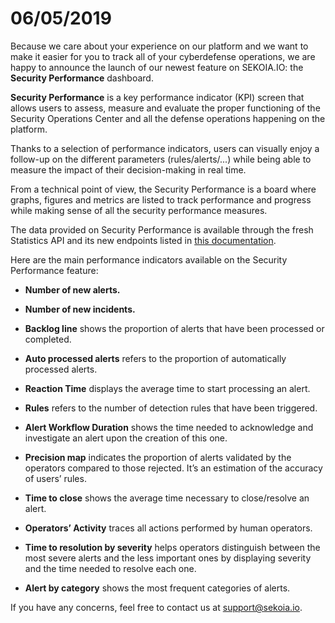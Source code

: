 # 06/05/2019

Because we care about your experience on our platform and we want to make it easier for you to track all of your cyberdefense operations, we are happy to announce the launch of our newest feature on SEKOIA.IO: the **Security Performance** dashboard.

**Security Performance** is a key performance indicator (KPI) screen that allows users to assess, measure and evaluate the proper functioning of the Security Operations Center and all the defense operations happening on the platform.

Thanks to a selection of performance indicators, users can visually enjoy a follow-up on the different parameters (rules/alerts/...) while being able to measure the impact of their decision-making in real time.

From a technical point of view, the Security Performance is a board where graphs, figures and metrics are listed to track performance and progress while making sense of all the security performance measures.

The data provided on Security Performance is available through the fresh Statistics API and its new endpoints listed in [this documentation](https://docs.sekoia.io/api?id=4).

Here are the main performance indicators available on the Security Performance feature:

- **Number of new alerts.**

- **Number of new incidents.**

- **Backlog line** shows the proportion of alerts that have been processed or completed.

- **Auto processed alerts** refers to the proportion of automatically processed alerts.

- **Reaction Time** displays the average time to start processing an alert.

- **Rules** refers to the number of detection rules that have been triggered.

- **Alert Workflow Duration** shows the time needed to acknowledge and investigate an alert upon the creation of this one.

- **Precision map** indicates the proportion of alerts validated by the operators compared to those rejected. It’s an estimation of the accuracy of users’ rules.

- **Time to close** shows the average time necessary to close/resolve an alert.

- **Operators’ Activity** traces all actions performed by human operators.

- **Time to resolution by severity** helps operators distinguish between the most severe alerts and the less important ones by displaying severity and the time needed to resolve each one.

- **Alert by category** shows the most frequent categories of alerts.


If you have any concerns, feel free to contact us at [support@sekoia.io](mailto:support@sekoia.io).
